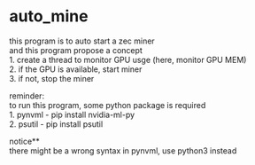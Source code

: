 # auto_mine

this program is to auto start a zec miner  
and this program propose a concept  
    1. create a thread to monitor GPU usge (here, monitor GPU MEM)  
    2. if the GPU is available, start miner  
    3. if not, stop the miner  


reminder:  
    to run this program, some python package is required  
    1. pynvml - pip install nvidia-ml-py  
    2. psutil - pip install psutil  

notice**  
there might be a wrong syntax in pynvml, use python3 instead  
